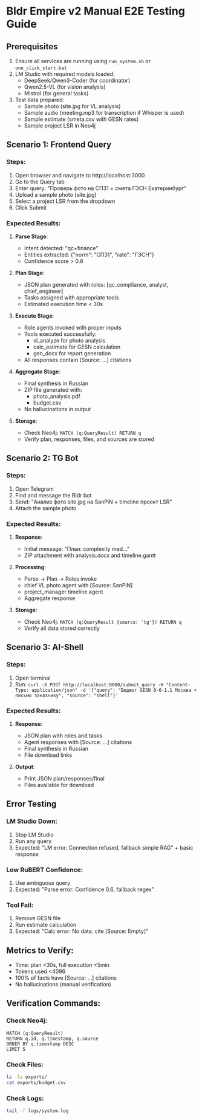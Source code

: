 # Bldr Empire v2 Manual E2E Testing Guide

## Prerequisites
1. Ensure all services are running using `run_system.sh` or `one_click_start.bat`
2. LM Studio with required models loaded:
   - DeepSeek/Qwen3-Coder (for coordinator)
   - Qwen2.5-VL (for vision analysis)
   - Mistral (for general tasks)
3. Test data prepared:
   - Sample photo (site.jpg for VL analysis)
   - Sample audio (meeting.mp3 for transcription if Whisper is used)
   - Sample estimate (smeta.csv with GESN rates)
   - Sample project LSR in Neo4j

## Scenario 1: Frontend Query

### Steps:
1. Open browser and navigate to http://localhost:3000
2. Go to the Query tab
3. Enter query: "Проверь фото на СП31 + смета ГЭСН Екатеринбург"
4. Upload a sample photo (site.jpg)
5. Select a project LSR from the dropdown
6. Click Submit

### Expected Results:
1. **Parse Stage**:
   - Intent detected: "qc+finance"
   - Entities extracted: {"norm": "СП31", "rate": "ГЭСН"}
   - Confidence score > 0.8

2. **Plan Stage**:
   - JSON plan generated with roles: [qc_compliance, analyst, chief_engineer]
   - Tasks assigned with appropriate tools
   - Estimated execution time < 30s

3. **Execute Stage**:
   - Role agents invoked with proper inputs
   - Tools executed successfully:
     * vl_analyze for photo analysis
     * calc_estimate for GESN calculation
     * gen_docx for report generation
   - All responses contain [Source: ...] citations

4. **Aggregate Stage**:
   - Final synthesis in Russian
   - ZIP file generated with:
     * photo_analysis.pdf
     * budget.csv
   - No hallucinations in output

5. **Storage**:
   - Check Neo4j: `MATCH (q:QueryResult) RETURN q`
   - Verify plan, responses, files, and sources are stored

## Scenario 2: TG Bot

### Steps:
1. Open Telegram
2. Find and message the Bldr bot
3. Send: "Анализ фото site.jpg на SanPiN + timeline проект LSR"
4. Attach the sample photo

### Expected Results:
1. **Response**:
   - Initial message: "План: complexity med..."
   - ZIP attachment with analysis.docx and timeline.gantt

2. **Processing**:
   - Parse → Plan → Roles invoke
   - chief VL photo agent with [Source: SanPiN]
   - project_manager timeline agent
   - Aggregate response

3. **Storage**:
   - Check Neo4j: `MATCH (q:QueryResult {source: 'tg'}) RETURN q`
   - Verify all data stored correctly

## Scenario 3: AI-Shell

### Steps:
1. Open terminal
2. Run: `curl -X POST http://localhost:8000/submit_query -H "Content-Type: application/json" -d '{"query": "Бюджет GESN 8-6-1.1 Москва + письмо заказчику", "source": "shell"}'`

### Expected Results:
1. **Response**:
   - JSON plan with roles and tasks
   - Agent responses with [Source: ...] citations
   - Final synthesis in Russian
   - File download links

2. **Output**:
   - Print JSON plan/responses/final
   - Files available for download

## Error Testing

### LM Studio Down:
1. Stop LM Studio
2. Run any query
3. Expected: "LM error: Connection refused, fallback simple RAG" + basic response

### Low RuBERT Confidence:
1. Use ambiguous query
2. Expected: "Parse error: Confidence 0.6, fallback regex"

### Tool Fail:
1. Remove GESN file
2. Run estimate calculation
3. Expected: "Calc error: No data, cite [Source: Empty]"

## Metrics to Verify:
- Time: plan <30s, full execution <5min
- Tokens used <4096
- 100% of facts have [Source: ...] citations
- No hallucinations (manual verification)

## Verification Commands:

### Check Neo4j:
```cypher
MATCH (q:QueryResult) 
RETURN q.id, q.timestamp, q.source 
ORDER BY q.timestamp DESC 
LIMIT 5
```

### Check Files:
```bash
ls -la exports/
cat exports/budget.csv
```

### Check Logs:
```bash
tail -f logs/system.log
```